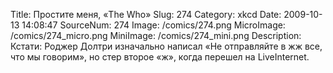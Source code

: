 Title: Простите меня, «The Who» 
Slug: 274 
Category: xkcd 
Date: 2009-10-13 14:08:47 
SourceNum: 274 
Image: /comics/274.png 
MicroImage: /comics/274_micro.png 
MiniImage: /comics/274_mini.png 
Description: Кстати: Роджер Долтри изначально написал «Не отправляйте в жж все, что мы говорим», но  стер второе ­­«ж», когда перешел на LiveInternet. 


